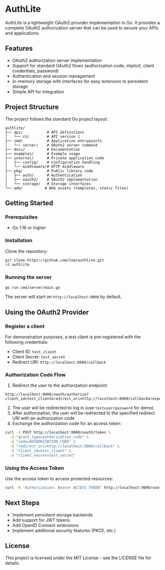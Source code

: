 # AuthLite

AuthLite is a lightweight OAuth2 provider implementation in Go. It provides a complete OAuth2 authorization server that can be used to secure your APIs and applications.

## Features

- OAuth2 authorization server implementation
- Support for standard OAuth2 flows (authorization code, implicit, client credentials, password)
- Authentication and session management
- In-memory storage with interfaces for easy extension to persistent storage
- Simple API for integration

## Project Structure

The project follows the standard Go project layout:

```
authlite/
├── api/           # API definitions
│   └── v1/        # API version 1
├── cmd/           # Application entrypoints
│   └── server/    # OAuth2 server command
├── docs/          # Documentation
├── examples/      # Example usage
├── internal/      # Private application code
│   ├── config/    # Configuration handling
│   └── middleware/# HTTP middleware
├── pkg/           # Public library code
│   ├── auth/      # Authentication
│   ├── oauth2/    # OAuth2 implementation
│   └── storage/   # Storage interfaces
└── web/          # Web assets (templates, static files)
```

## Getting Started

### Prerequisites

- Go 1.16 or higher

### Installation

Clone the repository:

```bash
git clone https://github.com/tom/authlite.git
cd authlite
```

### Running the server

```bash
go run cmd/server/main.go
```

The server will start on `http://localhost:9000` by default.

## Using the OAuth2 Provider

### Register a client

For demonstration purposes, a test client is pre-registered with the following credentials:

- Client ID: `test_client`
- Client Secret: `test_secret`
- Redirect URI: `http://localhost:8080/callback`

### Authorization Code Flow

1. Redirect the user to the authorization endpoint:

```
http://localhost:9000/oauth/authorize?client_id=test_client&redirect_uri=http://localhost:8080/callback&response_type=code&scope=read
```

2. The user will be redirected to log in (use `testuser/password` for demo)
3. After authorization, the user will be redirected to the specified redirect URI with an authorization code
4. Exchange the authorization code for an access token:

```bash
curl -X POST http://localhost:9000/oauth/token \
  -d "grant_type=authorization_code" \
  -d "code=AUTHORIZATION_CODE" \
  -d "redirect_uri=http://localhost:8080/callback" \
  -d "client_id=test_client" \
  -d "client_secret=test_secret"
```

### Using the Access Token

Use the access token to access protected resources:

```bash
curl -H "Authorization: Bearer ACCESS_TOKEN" http://localhost:9000/userinfo
```

## Next Steps

- Implement persistent storage backends
- Add support for JWT tokens
- Add OpenID Connect extensions
- Implement additional security features (PKCE, etc.)

## License

This project is licensed under the MIT License - see the LICENSE file for details.
